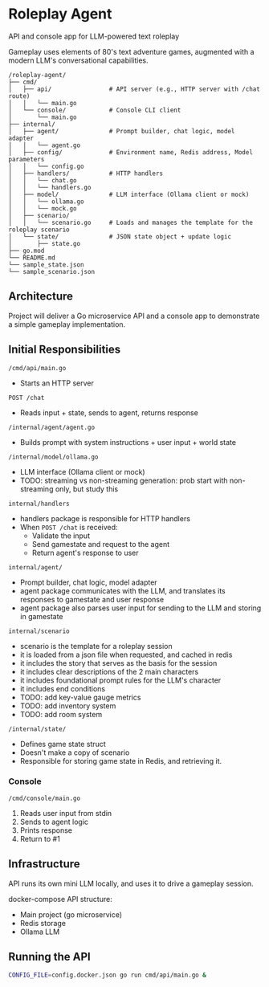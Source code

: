 # Roleplay Agent
API and console app for LLM-powered text roleplay

Gameplay uses elements of 80's text adventure games, augmented with a modern LLM's conversational capabilities. 

```
/roleplay-agent/
├── cmd/
│   ├── api/                # API server (e.g., HTTP server with /chat route)
│   │   └── main.go
│   └── console/            # Console CLI client
│       └── main.go
├── internal/
│   ├── agent/              # Prompt builder, chat logic, model adapter
│   │   └── agent.go
│   ├── config/             # Environment name, Redis address, Model parameters
│   │   └── config.go
│   ├── handlers/           # HTTP handlers
│   │   └── chat.go
│   │   └── handlers.go
│   ├── model/              # LLM interface (Ollama client or mock)
│   │   └── ollama.go
│   │   └── mock.go
│   ├── scenario/
│   │   └── scenario.go     # Loads and manages the template for the roleplay scenario
│   └── state/              # JSON state object + update logic
│       ├── state.go
├── go.mod
└── README.md
└── sample_state.json
└── sample_scenario.json
```

## Architecture
Project will deliver a Go microservice API and a console app to demonstrate a simple gameplay implementation. 

## Initial Responsibilities

`/cmd/api/main.go`

- Starts an HTTP server

`POST /chat`

- Reads input + state, sends to agent, returns response

`/internal/agent/agent.go`

- Builds prompt with system instructions + user input + world state

`/internal/model/ollama.go`

- LLM interface (Ollama client or mock)
- TODO: streaming vs non-streaming generation: prob start with non-streaming only, but study this

`internal/handlers`

- handlers package is responsible for HTTP handlers
- When `POST /chat` is received:
  - Validate the input
  - Send gamestate and request to the agent
  - Return agent's response to user

`internal/agent/`

- Prompt builder, chat logic, model adapter
- agent package communicates with the LLM, and translates its responses to gamestate and user response
- agent package also parses user input for sending to the LLM and storing in gamestate 

`internal/scenario`

- scenario is the template for a roleplay session
- it is loaded from a json file when requested, and cached in redis
- it includes the story that serves as the basis for the session
- it includes clear descriptions of the 2 main characters
- it includes foundational prompt rules for the LLM's character
- it includes end conditions
- TODO: add key-value gauge metrics
- TODO: add inventory system
- TODO: add room system

`/internal/state/`

- Defines game state struct
- Doesn't make a copy of scenario
- Responsible for storing game state in Redis, and retrieving it. 

### Console
`/cmd/console/main.go`

1. Reads user input from stdin
2. Sends to agent logic
3. Prints response
4. Return to #1

## Infrastructure

API runs its own mini LLM locally, and uses it to drive a gameplay session.

docker-compose API structure:
- Main project (go microservice)
- Redis storage
- Ollama LLM

## Running the API

````bash
CONFIG_FILE=config.docker.json go run cmd/api/main.go &
````